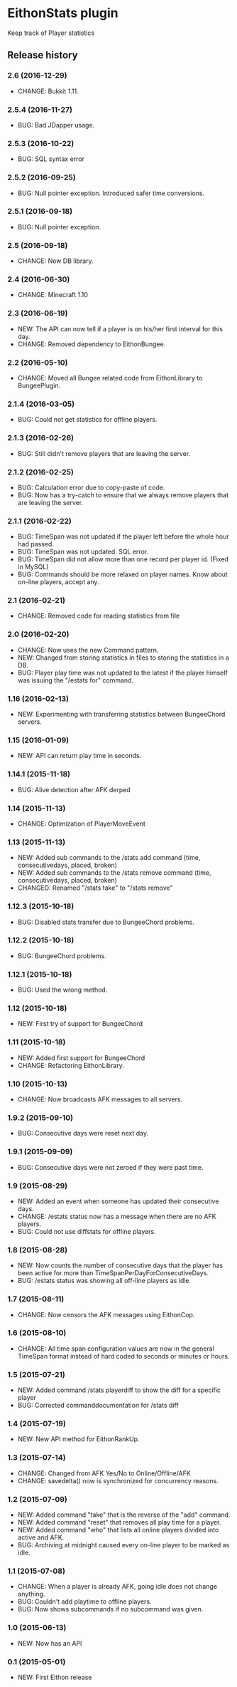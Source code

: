 # EithonStats plugin

Keep track of Player statistics

## Release history

### 2.6 (2016-12-29)

* CHANGE: Bukkit 1.11.

### 2.5.4 (2016-11-27)

* BUG: Bad JDapper usage.

### 2.5.3 (2016-10-22)

* BUG: SQL syntax error

### 2.5.2 (2016-09-25)

* BUG: Null pointer exception. Introduced safer time conversions.

### 2.5.1 (2016-09-18)

* BUG: Null pointer exception.

### 2.5 (2016-09-18)

* CHANGE: New DB library.

### 2.4 (2016-06-30)

* CHANGE: Minecraft 1.10

### 2.3 (2016-06-19)

* NEW: The API can now tell if a player is on his/her first interval for this day.
* CHANGE: Removed dependency to EithonBungee.

### 2.2 (2016-05-10)

* CHANGE: Moved all Bungee related code from EithonLibrary to BungeePlugin.

### 2.1.4 (2016-03-05)

* BUG: Could not get statistics for offline players.

### 2.1.3 (2016-02-26)

* BUG: Still didn't remove players that are leaving the server.

### 2.1.2 (2016-02-25)

* BUG: Calculation error due to copy-paste of code.
* BUG: Now has a try-catch to ensure that we always remove players that are leaving the server.

### 2.1.1 (2016-02-22)

* BUG: TimeSpan was not updated if the player left before the whole hour had passed.
* BUG: TimeSpan was not updated. SQL error.
* BUG: TimeSpan did not allow more than one record per player id. (Fixed in MySQL)
* BUG: Commands should be more relaxed on player names. Know about on-line players, accept any.

### 2.1 (2016-02-21)

* CHANGE: Removed code for reading statistics from file

### 2.0 (2016-02-20)

* CHANGE: Now uses the new Command pattern.
* NEW: Changed from storing statistics in files to storing the statistics in a DB.
* BUG: Player play time was not updated to the latest if the player himself was issuing the "/estats for" command.

### 1.16 (2016-02-13)

* NEW: Experimenting with transferring statistics between BungeeChord servers.

### 1.15 (2016-01-09)

* NEW: API can return play time in seconds.

### 1.14.1 (2015-11-18)

* BUG: Alive detection after AFK derped

### 1.14 (2015-11-13)

* CHANGE: Optimization of PlayerMoveEvent

### 1.13 (2015-11-13)

* NEW: Added sub commands to the /stats add command (time, consecutivedays, placed, broken)
* NEW: Added sub commands to the /stats remove command (time, consecutivedays, placed, broken)
* CHANGED: Renamed "/stats take" to "/stats remove"

### 1.12.3 (2015-10-18)

* BUG: Disabled stats transfer due to BungeeChord problems.

### 1.12.2 (2015-10-18)

* BUG: BungeeChord problems.

### 1.12.1 (2015-10-18)

* BUG: Used the wrong method.

### 1.12 (2015-10-18)

* NEW: First try of support for BungeeChord

### 1.11 (2015-10-18)

* NEW: Added first support for BungeeChord
* CHANGE: Refactoring EithonLibrary.

### 1.10 (2015-10-13)

* CHANGE: Now broadcasts AFK messages to all servers.

### 1.9.2 (2015-09-10)

* BUG: Consecutive days were reset next day.

### 1.9.1 (2015-09-09)

* BUG: Consecutive days were not zeroed if they were past time.

### 1.9 (2015-08-29)

* NEW: Added an event when someone has updated their consecutive days.
* CHANGE: /estats status now has a message when there are no AFK players.
* BUG: Could not use diffstats for offline players.

### 1.8 (2015-08-28)

* NEW: Now counts the number of consecutive days that the player has been active for more than TimeSpanPerDayForConsecutiveDays.
* BUG: /estats status was showing all off-line players as idle.

### 1.7 (2015-08-11)

* CHANGE: Now censors the AFK messages using EithonCop.

### 1.6 (2015-08-10)

* CHANGE: All time span configuration values are now in the general TimeSpan format instead of hard coded to seconds or minutes or hours.

### 1.5 (2015-07-21)

* NEW: Added command /stats playerdiff to show the diff for a specific player
* BUG: Corrected commanddocumentation for /stats diff

### 1.4 (2015-07-19)

* NEW: New API method for EithonRankUp.

### 1.3 (2015-07-14)

* CHANGE: Changed from AFK Yes/No to Online/Offline/AFK
* CHANGE: savedelta() now is synchronized for concurrency reasons.

### 1.2 (2015-07-09)

* NEW: Added command "take" that is the reverse of the "add" command.
* NEW: Added command "reset" that removes all play time for a player.
* NEW: Added command "who" that lists all online players divided into active and AFK.
* BUG: Archiving at midnight caused every on-line player to be marked as idle.

### 1.1 (2015-07-08)

* CHANGE: When a player is already AFK, going idle does not change anything.
* BUG: Couldn't add playtime to offline players.
* BUG: Now shows subcommands if no subcommand was given.

### 1.0 (2015-06-13)

* NEW: Now has an API

### 0.1 (2015-05-01)

* NEW: First Eithon release
